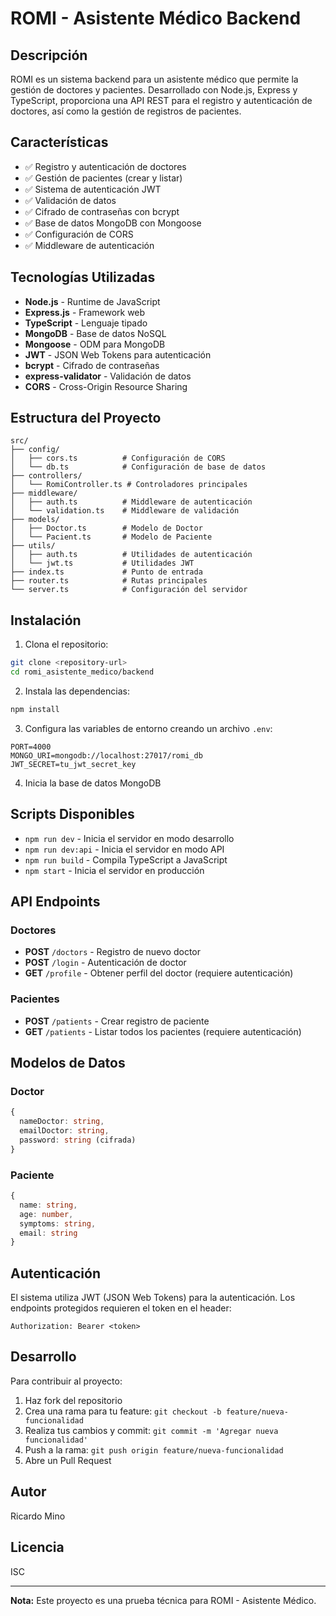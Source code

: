 # ROMI - Asistente Médico Backend

## Descripción

ROMI es un sistema backend para un asistente médico que permite la gestión de doctores y pacientes. Desarrollado con Node.js, Express y TypeScript, proporciona una API REST para el registro y autenticación de doctores, así como la gestión de registros de pacientes.

## Características

- ✅ Registro y autenticación de doctores
- ✅ Gestión de pacientes (crear y listar)
- ✅ Sistema de autenticación JWT
- ✅ Validación de datos
- ✅ Cifrado de contraseñas con bcrypt
- ✅ Base de datos MongoDB con Mongoose
- ✅ Configuración de CORS
- ✅ Middleware de autenticación

## Tecnologías Utilizadas

- **Node.js** - Runtime de JavaScript
- **Express.js** - Framework web
- **TypeScript** - Lenguaje tipado
- **MongoDB** - Base de datos NoSQL
- **Mongoose** - ODM para MongoDB
- **JWT** - JSON Web Tokens para autenticación
- **bcrypt** - Cifrado de contraseñas
- **express-validator** - Validación de datos
- **CORS** - Cross-Origin Resource Sharing

## Estructura del Proyecto

```
src/
├── config/
│   ├── cors.ts          # Configuración de CORS
│   └── db.ts            # Configuración de base de datos
├── controllers/
│   └── RomiController.ts # Controladores principales
├── middleware/
│   ├── auth.ts          # Middleware de autenticación
│   └── validation.ts    # Middleware de validación
├── models/
│   ├── Doctor.ts        # Modelo de Doctor
│   └── Pacient.ts       # Modelo de Paciente
├── utils/
│   ├── auth.ts          # Utilidades de autenticación
│   └── jwt.ts           # Utilidades JWT
├── index.ts             # Punto de entrada
├── router.ts            # Rutas principales
└── server.ts            # Configuración del servidor
```

## Instalación

1. Clona el repositorio:
```bash
git clone <repository-url>
cd romi_asistente_medico/backend
```

2. Instala las dependencias:
```bash
npm install
```

3. Configura las variables de entorno creando un archivo `.env`:
```env
PORT=4000
MONGO_URI=mongodb://localhost:27017/romi_db
JWT_SECRET=tu_jwt_secret_key
```

4. Inicia la base de datos MongoDB

## Scripts Disponibles

- `npm run dev` - Inicia el servidor en modo desarrollo
- `npm run dev:api` - Inicia el servidor en modo API
- `npm run build` - Compila TypeScript a JavaScript
- `npm start` - Inicia el servidor en producción

## API Endpoints

### Doctores

- **POST** `/doctors` - Registro de nuevo doctor
- **POST** `/login` - Autenticación de doctor
- **GET** `/profile` - Obtener perfil del doctor (requiere autenticación)

### Pacientes

- **POST** `/patients` - Crear registro de paciente
- **GET** `/patients` - Listar todos los pacientes (requiere autenticación)

## Modelos de Datos

### Doctor
```typescript
{
  nameDoctor: string,
  emailDoctor: string,
  password: string (cifrada)
}
```

### Paciente
```typescript
{
  name: string,
  age: number,
  symptoms: string,
  email: string
}
```

## Autenticación

El sistema utiliza JWT (JSON Web Tokens) para la autenticación. Los endpoints protegidos requieren el token en el header:

```
Authorization: Bearer <token>
```

## Desarrollo

Para contribuir al proyecto:

1. Haz fork del repositorio
2. Crea una rama para tu feature: `git checkout -b feature/nueva-funcionalidad`
3. Realiza tus cambios y commit: `git commit -m 'Agregar nueva funcionalidad'`
4. Push a la rama: `git push origin feature/nueva-funcionalidad`
5. Abre un Pull Request

## Autor

Ricardo Mino

## Licencia

ISC

---

**Nota:** Este proyecto es una prueba técnica para ROMI - Asistente Médico.